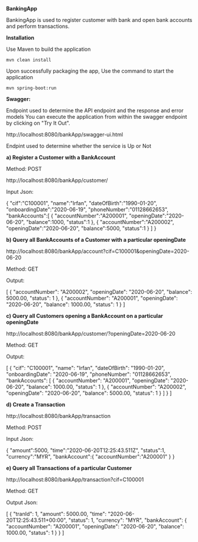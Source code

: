 **BankingApp**

BankingApp is used to register customer with bank and open bank accounts and perform transactions. 

**Installation**

Use Maven to build the application

`mvn clean install`

Upon successfully packaging the app, Use the command to start the application

`mvn spring-boot:run`

**Swagger:** 

Endpoint used to determine the API endpoint and the response and error models You can execute the application 
from within the swagger endpoint by clicking on "Try It Out".

http://localhost:8080/bankApp/swagger-ui.html

Endpint used to determine whether the service is Up or Not

**a)	Register a Customer with a BankAccount**

Method: POST

http://localhost:8080/bankApp/customer/

Input Json:

{
   "cif":"C100001",
   "name":"Irfan",
   "dateOfBirth":"1990-01-20",
   "onboardingDate":"2020-06-19",
   "phoneNumber":"01128662653",
   "bankAccounts":[
      {
      	"accountNumber":"A200001",
         "openingDate":"2020-06-20",
         "balance":1000,
         "status":1
      },
      {
      	"accountNumber":"A200002",
         "openingDate":"2020-06-20",
         "balance":5000,
         "status":1
      }
   ]
}

**b)	Query all BankAccounts of a Customer with a particular openingDate**

http://localhost:8080/bankApp/account?cif=C100001&openingDate=2020-06-20

Method: GET

Output:

[
    {
        "accountNumber": "A200002",
        "openingDate": "2020-06-20",
        "balance": 5000.00,
        "status": 1
    },
    {
        "accountNumber": "A200001",
        "openingDate": "2020-06-20",
        "balance": 1000.00,
        "status": 1
    }
]

**c)	Query all Customers opening a BankAccount on a particular openingDate**

http://localhost:8080/bankApp/customer/?openingDate=2020-06-20

Method: GET

Output:

[
    {
        "cif": "C100001",
        "name": "Irfan",
        "dateOfBirth": "1990-01-20",
        "onboardingDate": "2020-06-19",
        "phoneNumber": "01128662653",
        "bankAccounts": [
            {
                "accountNumber": "A200001",
                "openingDate": "2020-06-20",
                "balance": 1000.00,
                "status": 1
            },
            {
                "accountNumber": "A200002",
                "openingDate": "2020-06-20",
                "balance": 5000.00,
                "status": 1
            }
        ]
    }
]

**d)	Create a Transaction**

http://localhost:8080/bankApp/transaction

Method: POST

Input Json:

{
   "amount":5000,
   "time":"2020-06-20T12:25:43.511Z",
   "status":1,
   "currency":"MYR",
   "bankAccount":{
      "accountNumber":"A200001"
   }
}

**e)	Query all Transactions of a particular Customer**

http://localhost:8080/bankApp/transaction?cif=C100001

Method: GET

Output Json:

[
    {
        "tranId": 1,
        "amount": 5000.00,
        "time": "2020-06-20T12:25:43.511+00:00",
        "status": 1,
        "currency": "MYR",
        "bankAccount": {
            "accountNumber": "A200001",
            "openingDate": "2020-06-20",
            "balance": 1000.00,
            "status": 1
        }
    }
]